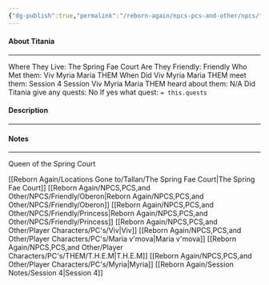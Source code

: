 ```yaml
---
{"dg-publish":true,"permalink":"/reborn-again/npcs-pcs-and-other/npcs/friendly/titania/"}
---
```



#### About Titania
---
Where They Live: The Spring Fae Court
Are They Friendly: Friendly 
Who Met them: Viv Myria Maria THEM
When Did Viv Myria Maria THEM meet them: Session 4
Session Viv Myria Maria THEM heard about them: N/A
Did Titania give any quests: No
	If yes what quest: `= this.quests`


#### Description


---

#### Notes
---
Queen of the Spring Court

[[Reborn Again/Locations Gone to/Tallan/The Spring Fae Court\|The Spring Fae Court]]
[[Reborn Again/NPCS,PCS,and Other/NPCS/Friendly/Oberon\|Reborn Again/NPCS,PCS,and Other/NPCS/Friendly/Oberon]]
[[Reborn Again/NPCS,PCS,and Other/NPCS/Friendly/Princess\|Reborn Again/NPCS,PCS,and Other/NPCS/Friendly/Princess]]
[[Reborn Again/NPCS,PCS,and Other/Player Characters/PC's/Viv\|Viv]]
[[Reborn Again/NPCS,PCS,and Other/Player Characters/PC's/Maria v'mova\|Maria v'mova]]
[[Reborn Again/NPCS,PCS,and Other/Player Characters/PC's/THEM/T.H.E.M\|T.H.E.M]]
[[Reborn Again/NPCS,PCS,and Other/Player Characters/PC's/Myria\|Myria]]
[[Reborn Again/Session Notes/Session 4\|Session 4]]
